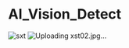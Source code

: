 # AI_Vision_Detect
![sxt](https://github.com/user-attachments/assets/56237aee-31df-42b5-9af3-b26b20d6279e)
![Uploading xst02.jpg…]()
